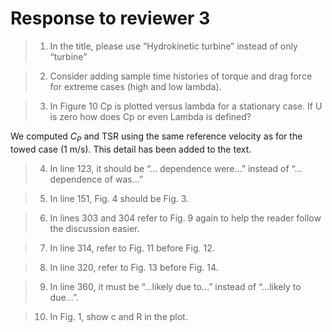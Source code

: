 # Response to reviewer 3

>1. In the title, please use “Hydrokinetic turbine” instead of only “turbine”



>2. Consider adding sample time histories of torque and drag force for extreme cases (high and low lambda).



>3. In Figure 10 Cp is plotted versus lambda for a stationary case. If U is zero how does Cp or even Lambda is defined?

We computed $C_P$ and TSR using the same reference velocity as for the towed
case (1 m/s). This detail has been added to the text.

>4. In line 123, it should be “… dependence were…” instead of “… dependence of was…”



>5. In line 151, Fig. 4 should be Fig. 3.



>6. In lines 303 and 304 refer to Fig. 9 again to help the reader follow the discussion easier.



>7. In line 314, refer to Fig. 11 before Fig. 12.



>8. In line 320, refer to Fig. 13 before Fig. 14.



>9. In line 360, it must be “…likely due to…” instead of “…likely to due…”.



>10. In Fig. 1, show c and R in the plot.
